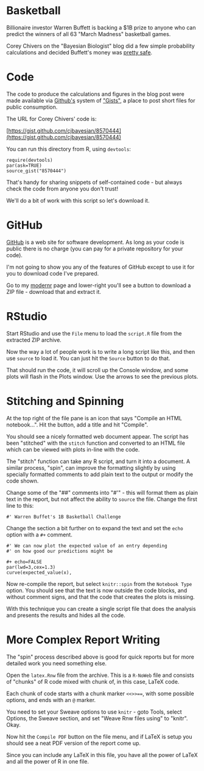 Basketball
==========

Billionaire investor Warren Buffett is backing a $1B prize to 
anyone who can predict the winners of all 63 "March Madness"
basketball games.

Corey Chivers on the "Bayesian Biologist" blog did a few simple probability
calculations and decided Buffett's money was [pretty safe](http://bayesianbiologist.com/2014/01/22/whats-warren-buffetts-1-billion-basketball-bet-worth/).

Code
====

The code to produce the calculations and figures in the blog post
were made available via [Github's](http://www.github.com) system
of ["Gists"](https://gist.github.com/), a place to post short files
for public consumption.

The URL for Corey Chivers' code is:

[https://gist.github.com/cjbayesian/8570444](https://gist.github.com/cjbayesian/8570444)

You can run this directory from R, using `devtools`:

```
require(devtools)
par(ask=TRUE)
source_gist("8570444")
```

That's handy for sharing snippets of self-contained code - but always check the
code from anyone you don't trust!

We'll do a bit of work with this script so let's download it.

GitHub
======

[GitHub](http://www.github.com) is a web site for software development. As long as your 
code is public there is no charge (you can pay for a private repository for your code).

I'm not going to show you any of the features of GitHub except to use it for you to download
code I've prepared.

Go to my [modernr](https://github.com/spacedman/modernr) page and lower-right you'll see a 
button to download a ZIP file - download that and extract it.

RStudio
=======

Start RStudio and use the `File` menu to load the `script.R` file from the extracted ZIP archive.

Now the way a lot of people work is to write a long script like this, and then
use `source` to load it. You can just hit the `Source` button to do that.

That should run the code, it will scroll up the Console window, and some plots will 
flash in the Plots window. Use the arrows to see the previous plots.

Stitching and Spinning
======================

At the top right of the file pane is an icon that says "Compile an
HTML notebook...".  Hit the button, add a title  and hit "Compile".

You should see a nicely formatted web document appear. The 
script has been "stitched" with the `stitch` function and converted to 
an HTML file which can be viewed with plots in-line with the code.

The "stitch" function can take any R script, and turn it into a
document. A similar process, "spin", can improve the formatting
slightly by using specially formatted comments to add plain text to
the output or modify the code shown.

Change some of the "##" comments into "#'" - this will format them as plain
text in the report, but not affect the ability to `source` the file.  Change the 
first line to this:

```
#' Warren Buffet's 1B Basketball Challenge 
```

Change the section a bit further on to expand the text and set the `echo` option with 
a `#+` comment.

```
#' We can now plot the expected value of an entry depending
#' on how good our predictions might be

#+ echo=FALSE
par(lwd=3,cex=1.3)
curve(expected_value(x),
```

Now re-compile the report, but select `knitr::spin` from the `Notebook Type` option. You should see that the text is now outside the code blocks, and without comment signs, and that the code that creates
the plots is missing.

With this technique you can create a single script file that does the analysis and presents
the results and hides all the code.

More Complex Report Writing
===========================

The "spin" process described above is good for quick reports but for more detailed work you need
something else.

Open the `latex.Rnw` file from the archive. This is a `R-NoWeb` file and consists of
"chunks" of R code mixed with chunk of, in this case, LaTeX code.

Each chunk of code starts with a chunk marker `<<>>==`, with some
possible options, and ends with an `@` marker.

You need to set your Sweave options to use `knitr` - goto Tools, select Options, 
the Sweave section, and set "Weave Rnw files using" to  "knitr". Okay.

Now hit the `Compile PDF` button on the file menu, and if LaTeX is setup you should
see a neat PDF version of the report come up.

Since you can include any LaTeX in this file, you have all the power of LaTeX and
all the power of R in one file.
